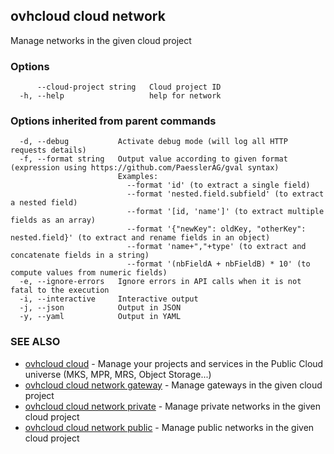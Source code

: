 ## ovhcloud cloud network

Manage networks in the given cloud project

### Options

```
      --cloud-project string   Cloud project ID
  -h, --help                   help for network
```

### Options inherited from parent commands

```
  -d, --debug           Activate debug mode (will log all HTTP requests details)
  -f, --format string   Output value according to given format (expression using https://github.com/PaesslerAG/gval syntax)
                        Examples:
                          --format 'id' (to extract a single field)
                          --format 'nested.field.subfield' (to extract a nested field)
                          --format '[id, 'name']' (to extract multiple fields as an array)
                          --format '{"newKey": oldKey, "otherKey": nested.field}' (to extract and rename fields in an object)
                          --format 'name+","+type' (to extract and concatenate fields in a string)
                          --format '(nbFieldA + nbFieldB) * 10' (to compute values from numeric fields)
  -e, --ignore-errors   Ignore errors in API calls when it is not fatal to the execution
  -i, --interactive     Interactive output
  -j, --json            Output in JSON
  -y, --yaml            Output in YAML
```

### SEE ALSO

* [ovhcloud cloud](ovhcloud_cloud.md)	 - Manage your projects and services in the Public Cloud universe (MKS, MPR, MRS, Object Storage...)
* [ovhcloud cloud network gateway](ovhcloud_cloud_network_gateway.md)	 - Manage gateways in the given cloud project
* [ovhcloud cloud network private](ovhcloud_cloud_network_private.md)	 - Manage private networks in the given cloud project
* [ovhcloud cloud network public](ovhcloud_cloud_network_public.md)	 - Manage public networks in the given cloud project

